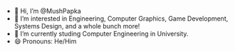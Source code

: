 - 👋 Hi, I’m @MushPapka
- 👀 I’m interested in Engineering, Computer Graphics, Game Development, Systems Design, and a whole bunch more!
- 🌱 I’m currently studing Computer Engineering in University.
- 😄 Pronouns: He/Him

<!---
MushPapka/MushPapka is a ✨ special ✨ repository because its `README.md` (this file) appears on your GitHub profile.
You can click the Preview link to take a look at your changes.
--->
